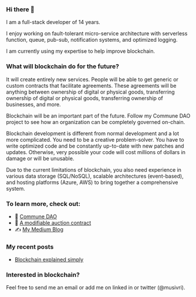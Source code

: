 ### Hi there 👋

I am a full-stack developer of 14 years.

I enjoy working on fault-tolerant micro-service architecture with serverless function, queue, pub-sub, notification systems, and optimized logging.

I am currently using my expertise to help improve blockchain.

### What will blockchain do for the future? 
It will create entirely new services. People will be able to get generic or custom contracts that facilitate agreements. These agreements will be anything between ownership of digital or physical goods, transferring ownership of digital or physical goods, transferring ownership of businesses, and more.

Blockchain will be an important part of the future. Follow my Commune DAO project to see how an organization can be completely governed on-chain.

Blockchain development is different from normal development and a lot more complicated. You need to be a creative problem-solver. You have to write optimized code and be constantly up-to-date with new patches and updates. Otherwise, very possible your code will cost millions of dollars in damage or will be unusable.

Due to the current limitations of blockchain, you also need experience in various data storage (SQL/NoSQL), scalable architectures (event-based), and hosting platforms (Azure, AWS) to bring together a comprehensive system.

### To learn more, check out:

-  📄 [Commune DAO](https://github.com/msivri/commune-dao)
-  📄 [A modifiable auction contract](https://github.com/msivri/blockchain-clock-auction)
-  ✍️ [My Medium Blog](https://msivri.medium.com/)

### My recent posts
- [Blockchain explained simply](https://msivri.medium.com/blockchain-explained-simply-f093ffbc7235)

### Interested in blockchain?
Feel free to send me an email or add me on linked in or twitter (@musivri).



